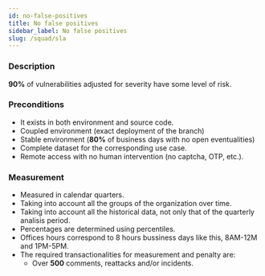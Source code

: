 ```yaml
---
id: no-false-positives
title: No false positives
sidebar_label: No false positives
slug: /squad/sla
---
```


### Description

**90%** of vulnerabilities
adjusted for severity
have some level of risk.

### Preconditions

- It exists in both environment and source code.
- Coupled environment
  (exact deployment of the branch)
- Stable environment
  (**80%** of business days
  with no open eventualities)
- Complete dataset
  for the corresponding use case.
- Remote access with no human intervention
  (no captcha, OTP, etc.).

### Measurement

- Measured in
  calendar quarters.
- Taking into account
  all the groups
  of the organization
  over time.
- Taking into account
  all the historical data,
  not only that of
  the quarterly analisis period.
- Percentages are determined
  using percentiles.
- Offices hours correspond to
  8 hours bussiness days like this,
  8AM-12M and 1PM-5PM.
- The required transactionalities
  for measurement and penalty are:
    - Over **500** comments,
      reattacks 
      and/or incidents.